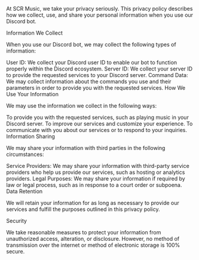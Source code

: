 At SCR Music, we take your privacy seriously. This privacy policy describes how we collect, use, and share your personal information when you use our Discord bot.

Information We Collect

When you use our Discord bot, we may collect the following types of information:

User ID: We collect your Discord user ID to enable our bot to function properly within the Discord ecosystem.
Server ID: We collect your server ID to provide the requested services to your Discord server.
Command Data: We may collect information about the commands you use and their parameters in order to provide you with the requested services.
How We Use Your Information

We may use the information we collect in the following ways:

To provide you with the requested services, such as playing music in your Discord server.
To improve our services and customize your experience.
To communicate with you about our services or to respond to your inquiries.
Information Sharing

We may share your information with third parties in the following circumstances:

Service Providers: We may share your information with third-party service providers who help us provide our services, such as hosting or analytics providers.
Legal Purposes: We may share your information if required by law or legal process, such as in response to a court order or subpoena.
Data Retention

We will retain your information for as long as necessary to provide our services and fulfill the purposes outlined in this privacy policy.

Security

We take reasonable measures to protect your information from unauthorized access, alteration, or disclosure. However, no method of transmission over the internet or method of electronic storage is 100% secure.
